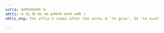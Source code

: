 ```yaml
---
sutra: दाधेट्सिशदसदोः रुः
vRtti: दा धेट् सि शद सद इत्येतेभ्यो प्रत्ययो भवति ॥
vRtti_eng: The affix रु comes after the verbs दा 'to give', धेट् 'to suck', सि 'to bind', शद 'to fall' and सद 'to sit'.

---
```

